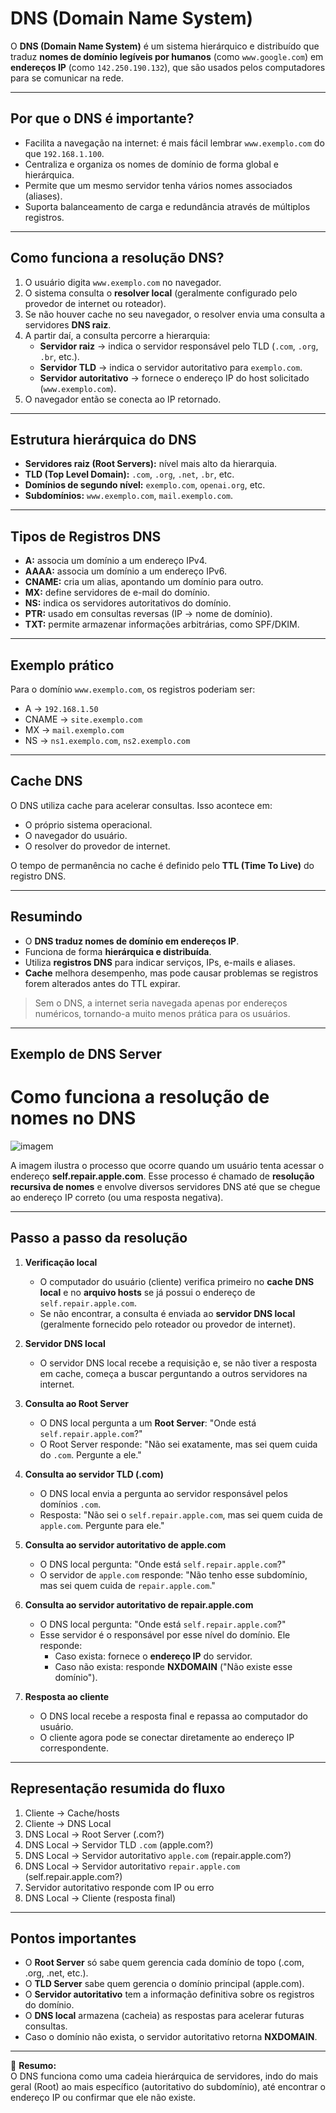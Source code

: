 # DNS (Domain Name System)

O **DNS (Domain Name System)** é um sistema hierárquico e distribuído que traduz **nomes de domínio legíveis por humanos** (como `www.google.com`) em **endereços IP** (como `142.250.190.132`), que são usados pelos computadores para se comunicar na rede.

---

## Por que o DNS é importante?

- Facilita a navegação na internet: é mais fácil lembrar `www.exemplo.com` do que `192.168.1.100`.  
- Centraliza e organiza os nomes de domínio de forma global e hierárquica.  
- Permite que um mesmo servidor tenha vários nomes associados (aliases).  
- Suporta balanceamento de carga e redundância através de múltiplos registros.

---

## Como funciona a resolução DNS?

1. O usuário digita `www.exemplo.com` no navegador.  
2. O sistema consulta o **resolver local** (geralmente configurado pelo provedor de internet ou roteador).  
3. Se não houver cache no seu navegador, o resolver envia uma consulta a servidores **DNS raiz**.  
4. A partir daí, a consulta percorre a hierarquia:
   - **Servidor raiz** → indica o servidor responsável pelo TLD (`.com`, `.org`, `.br`, etc.).  
   - **Servidor TLD** → indica o servidor autoritativo para `exemplo.com`.  
   - **Servidor autoritativo** → fornece o endereço IP do host solicitado (`www.exemplo.com`).  
5. O navegador então se conecta ao IP retornado.

---

## Estrutura hierárquica do DNS

- **Servidores raiz (Root Servers):** nível mais alto da hierarquia.  
- **TLD (Top Level Domain):** `.com`, `.org`, `.net`, `.br`, etc.  
- **Domínios de segundo nível:** `exemplo.com`, `openai.org`, etc.  
- **Subdomínios:** `www.exemplo.com`, `mail.exemplo.com`.

---

## Tipos de Registros DNS

- **A:** associa um domínio a um endereço IPv4.  
- **AAAA:** associa um domínio a um endereço IPv6.  
- **CNAME:** cria um alias, apontando um domínio para outro.  
- **MX:** define servidores de e-mail do domínio.  
- **NS:** indica os servidores autoritativos do domínio.  
- **PTR:** usado em consultas reversas (IP → nome de domínio).  
- **TXT:** permite armazenar informações arbitrárias, como SPF/DKIM.

---

## Exemplo prático

Para o domínio `www.exemplo.com`, os registros poderiam ser:

- A → `192.168.1.50`  
- CNAME → `site.exemplo.com`  
- MX → `mail.exemplo.com`  
- NS → `ns1.exemplo.com`, `ns2.exemplo.com`

---

## Cache DNS

O DNS utiliza cache para acelerar consultas. Isso acontece em:
- O próprio sistema operacional.  
- O navegador do usuário.  
- O resolver do provedor de internet.  

O tempo de permanência no cache é definido pelo **TTL (Time To Live)** do registro DNS.

---

## Resumindo

- O **DNS traduz nomes de domínio em endereços IP**.  
- Funciona de forma **hierárquica e distribuída**.  
- Utiliza **registros DNS** para indicar serviços, IPs, e-mails e aliases.  
- **Cache** melhora desempenho, mas pode causar problemas se registros forem alterados antes do TTL expirar.  

> Sem o DNS, a internet seria navegada apenas por endereços numéricos, tornando-a muito menos prática para os usuários.

---

## Exemplo de DNS Server

# Como funciona a resolução de nomes no DNS

![imagem](/Users/user/Desktop/DNS.png)

A imagem ilustra o processo que ocorre quando um usuário tenta acessar o endereço **self.repair.apple.com**. Esse processo é chamado de **resolução recursiva de nomes** e envolve diversos servidores DNS até que se chegue ao endereço IP correto (ou uma resposta negativa).

---

## Passo a passo da resolução

1. **Verificação local**
   - O computador do usuário (cliente) verifica primeiro no **cache DNS local** e no **arquivo hosts** se já possui o endereço de `self.repair.apple.com`.
   - Se não encontrar, a consulta é enviada ao **servidor DNS local** (geralmente fornecido pelo roteador ou provedor de internet).

2. **Servidor DNS local**
   - O servidor DNS local recebe a requisição e, se não tiver a resposta em cache, começa a buscar perguntando a outros servidores na internet.

3. **Consulta ao Root Server**
   - O DNS local pergunta a um **Root Server**: "Onde está `self.repair.apple.com`?"
   - O Root Server responde: "Não sei exatamente, mas sei quem cuida do `.com`. Pergunte a ele."

4. **Consulta ao servidor TLD (.com)**
   - O DNS local envia a pergunta ao servidor responsável pelos domínios `.com`.
   - Resposta: "Não sei o `self.repair.apple.com`, mas sei quem cuida de `apple.com`. Pergunte para ele."

5. **Consulta ao servidor autoritativo de apple.com**
   - O DNS local pergunta: "Onde está `self.repair.apple.com`?"
   - O servidor de `apple.com` responde: "Não tenho esse subdomínio, mas sei quem cuida de `repair.apple.com`."

6. **Consulta ao servidor autoritativo de repair.apple.com**
   - O DNS local pergunta: "Onde está `self.repair.apple.com`?"
   - Esse servidor é o responsável por esse nível do domínio. Ele responde:
     - Caso exista: fornece o **endereço IP** do servidor.
     - Caso não exista: responde **NXDOMAIN** ("Não existe esse domínio").

7. **Resposta ao cliente**
   - O DNS local recebe a resposta final e repassa ao computador do usuário.
   - O cliente agora pode se conectar diretamente ao endereço IP correspondente.

---

## Representação resumida do fluxo

1. Cliente → Cache/hosts  
2. Cliente → DNS Local  
3. DNS Local → Root Server (.com?)  
4. DNS Local → Servidor TLD `.com` (apple.com?)  
5. DNS Local → Servidor autoritativo `apple.com` (repair.apple.com?)  
6. DNS Local → Servidor autoritativo `repair.apple.com` (self.repair.apple.com?)  
7. Servidor autoritativo responde com IP ou erro  
8. DNS Local → Cliente (resposta final)  

---

## Pontos importantes

- O **Root Server** só sabe quem gerencia cada domínio de topo (.com, .org, .net, etc.).  
- O **TLD Server** sabe quem gerencia o domínio principal (apple.com).  
- O **Servidor autoritativo** tem a informação definitiva sobre os registros do domínio.  
- O **DNS local** armazena (cacheia) as respostas para acelerar futuras consultas.  
- Caso o domínio não exista, o servidor autoritativo retorna **NXDOMAIN**.  

---

📌 **Resumo:**  
O DNS funciona como uma cadeia hierárquica de servidores, indo do mais geral (Root) ao mais específico (autoritativo do subdomínio), até encontrar o endereço IP ou confirmar que ele não existe.
